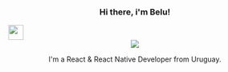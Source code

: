 ### <p align="center">Hi there, i'm Belu! </p>
<img src="[https://raw.githubusercontent.com/sidbelbase/sidbelbase/master/wave.gif](https://user-images.githubusercontent.com/80724668/187348427-2b66f901-76a6-4a1e-be63-b8dfa07974e3.gif)" width="30px">
<div align="center"> 
  
<img src="https://github.com/carozo/carozo/assets/80724668/c8bb19d5-fe78-4eba-b782-907d5761d5dc">
</div>
<p align="center">


<p align="center">I'm a React & React Native Developer from Uruguay. </p><br/>

<!--
*![Sin título1 2](https://github.com/carozo/carozo/assets/80724668/c8bb19d5-fe78-4eba-b782-907d5761d5dc)



-->
